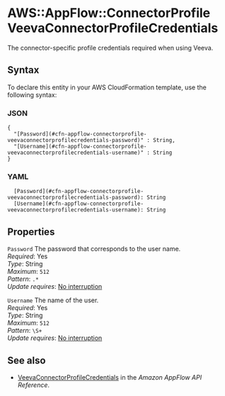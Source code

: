 # AWS::AppFlow::ConnectorProfile VeevaConnectorProfileCredentials<a name="aws-properties-appflow-connectorprofile-veevaconnectorprofilecredentials"></a>

The connector\-specific profile credentials required when using Veeva\.

## Syntax<a name="aws-properties-appflow-connectorprofile-veevaconnectorprofilecredentials-syntax"></a>

To declare this entity in your AWS CloudFormation template, use the following syntax:

### JSON<a name="aws-properties-appflow-connectorprofile-veevaconnectorprofilecredentials-syntax.json"></a>

```
{
  "[Password](#cfn-appflow-connectorprofile-veevaconnectorprofilecredentials-password)" : String,
  "[Username](#cfn-appflow-connectorprofile-veevaconnectorprofilecredentials-username)" : String
}
```

### YAML<a name="aws-properties-appflow-connectorprofile-veevaconnectorprofilecredentials-syntax.yaml"></a>

```
  [Password](#cfn-appflow-connectorprofile-veevaconnectorprofilecredentials-password): String
  [Username](#cfn-appflow-connectorprofile-veevaconnectorprofilecredentials-username): String
```

## Properties<a name="aws-properties-appflow-connectorprofile-veevaconnectorprofilecredentials-properties"></a>

`Password` <a name="cfn-appflow-connectorprofile-veevaconnectorprofilecredentials-password"></a>
The password that corresponds to the user name\.  
_Required_: Yes  
_Type_: String  
_Maximum_: `512`  
_Pattern_: `.*`  
_Update requires_: [No interruption](https://docs.aws.amazon.com/AWSCloudFormation/latest/UserGuide/using-cfn-updating-stacks-update-behaviors.html#update-no-interrupt)

`Username` <a name="cfn-appflow-connectorprofile-veevaconnectorprofilecredentials-username"></a>
The name of the user\.  
_Required_: Yes  
_Type_: String  
_Maximum_: `512`  
_Pattern_: `\S+`  
_Update requires_: [No interruption](https://docs.aws.amazon.com/AWSCloudFormation/latest/UserGuide/using-cfn-updating-stacks-update-behaviors.html#update-no-interrupt)

## See also<a name="aws-properties-appflow-connectorprofile-veevaconnectorprofilecredentials--seealso"></a>

- [VeevaConnectorProfileCredentials](https://docs.aws.amazon.com/appflow/1.0/APIReference/API_VeevaConnectorProfileCredentials.html) in the _Amazon AppFlow API Reference_\.
